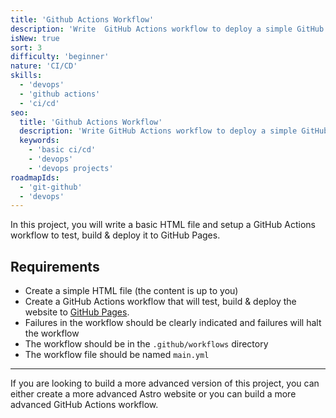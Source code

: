 ```yaml
---
title: 'Github Actions Workflow'
description: 'Write  GitHub Actions workflow to deploy a simple GitHub Pages site.'
isNew: true
sort: 3
difficulty: 'beginner'
nature: 'CI/CD'
skills:
  - 'devops'
  - 'github actions'
  - 'ci/cd'
seo:
  title: 'Github Actions Workflow'
  description: 'Write GitHub Actions workflow to deploy a simple GitHub Pages site.'
  keywords:
    - 'basic ci/cd'
    - 'devops'
    - 'devops projects'
roadmapIds:
  - 'git-github'
  - 'devops'
---
```


In this project, you will write a basic HTML file and setup a GitHub Actions workflow to test, build & deploy it to GitHub Pages.

## Requirements

- Create a simple HTML file (the content is up to you)
- Create a GitHub Actions workflow that will test, build & deploy the website to [GitHub Pages](https://pages.github.com/).
- Failures in the workflow should be clearly indicated and failures will halt the workflow
- The workflow should be in the `.github/workflows` directory
- The workflow file should be named `main.yml`


<hr />

If you are looking to build a more advanced version of this project, you can either create a more advanced Astro website or you can build a more advanced GitHub Actions workflow.
